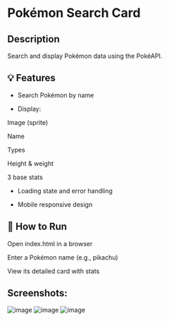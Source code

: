 # Pokémon Search Card
## Description
Search and display Pokémon data using the PokéAPI.

## 💡 Features
- Search Pokémon by name

- Display:

Image (sprite)

Name

Types

Height & weight

3 base stats

- Loading state and error handling

- Mobile responsive design

## 🚀 How to Run
Open index.html in a browser

Enter a Pokémon name (e.g., pikachu)

View its detailed card with stats

## Screenshots:

![image](https://github.com/user-attachments/assets/834c61dc-e70e-4db6-b3ef-85aa61e4282a)
![image](https://github.com/user-attachments/assets/97ea127f-54ac-4b7a-9a1b-67fbc180b2e6)
![image](https://github.com/user-attachments/assets/0704e9f8-8610-4a38-bdee-857a159d5aa2)




